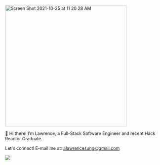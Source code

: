 <img width="393" alt="Screen Shot 2021-10-25 at 11 20 28 AM" src="https://user-images.githubusercontent.com/86628578/138749129-b947384a-aac8-4a56-83ab-8cb60ebedc73.png">



👋 Hi there! I’m Lawrence, a Full-Stack Software Engineer and recent Hack Reactor Graduate.

Let's connect! E-mail me at: alawrencesung@gmail.com

<a href="https://www.linkedin.com/in/lsun0">
<img src="https://img.shields.io/badge/LinkedIn-0077B5?style=for-the-badge&logo=linkedin&logoColor=white" />
</a>


<!---
DrewHang/DrewHang is a ✨ special ✨ repository because its `README.md` (this file) appears on your GitHub profile.
You can click the Preview link to take a look at your changes.
--->

<!--
**lawsun03/lawsun03** is a ✨ _special_ ✨ repository because its `README.md` (this file) appears on your GitHub profile.

Here are some ideas to get you started:

- 🔭 I’m currently working on ...
- 🌱 I’m currently learning ...
- 👯 I’m looking to collaborate on ...
- 🤔 I’m looking for help with ...
- 💬 Ask me about ...
- 📫 How to reach me: ...
- 😄 Pronouns: ...
- ⚡ Fun fact: ...
-->
